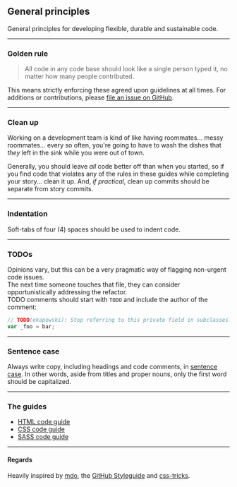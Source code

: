 ## General principles

General principles for developing flexible, durable and sustainable code.

----------



### Golden rule

> All code in any code base should look like a single person typed it, no matter how many people contributed.

This means strictly enforcing these agreed upon guidelines at all times. For additions or contributions, please [file an issue on GitHub](https://github.webapps.rr.com/ux/code-guides).



----------



### Clean up

Working on a development team is kind of like having roommates... messy roommates... every so often, you're going to have to wash the dishes that _they_ left in the sink while you were out of town.  
  
Generally, you should leave _all_ code better off than when you started, so if you find code that violates any of the rules in these guides while completing your story... clean it up. And, *if practical*, clean up commits should be separate from story commits.



----------


### Indentation

Soft-tabs of four (4) spaces should be used to indent code.



----------



### TODOs

Opinions vary, but this can be a very pragmatic way of flagging non-urgent code issues.  
The next time someone touches that file, they can consider opportunistically addressing the refactor.  
TODO comments should start with ```TODO``` and include the author of the comment:

````javascript
// TODO(ekapowski): Stop referring to this private field in subclasses.
var _foo = bar;
````



----------



### Sentence case

Always write copy, including headings and code comments, in [sentence case](http://en.wikipedia.org/wiki/Letter_case#Usage). In other words, aside from titles and proper nouns, only the first word should be capitalized.



----------



### The guides

* [HTML code guide](https://github.webapps.rr.com/pages/ux/html-code-guide/)
* [CSS code guide](https://github.webapps.rr.com/pages/ux/css-code-guide/)
* [SASS code guide](https://github.webapps.rr.com/pages/ux/sass-code-guide/)



----------


#### Regards

Heavily inspired by [mdo](http://github.com/mdo/code-guide), the [GitHub Styleguide](https://github.com/styleguide) and [css-tricks](http://css-tricks.com/sass-style-guide/).